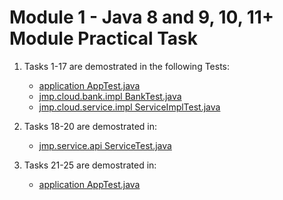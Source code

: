# Module 1 - Java 8 and 9, 10, 11+ Module Practical Task

 1. Tasks 1-17 are demostrated in the following Tests:
    * [application AppTest.java](https://github.com/pedroasd/java-program/blob/m01-java-8-9-10-11/application/src/test/java/com/pedro/application/AppTest.java)
    * [jmp.cloud.bank.impl BankTest.java](https://github.com/pedroasd/java-program/blob/m01-java-8-9-10-11/jmp.cloud.bank.impl/src/test/java/com/pedro/jmp/cloud/bank/impl/BankTest.java)
    * [jmp.cloud.service.impl ServiceImplTest.java](https://github.com/pedroasd/java-program/blob/m01-java-8-9-10-11/jmp.cloud.service.impl/src/test/java/com/pedro/jmp/cloud/service/impl/ServiceImplTest.java)
 
 2. Tasks 18-20 are demostrated in:
    * [jmp.service.api ServiceTest.java](https://github.com/pedroasd/java-program/blob/m01-java-8-9-10-11/jmp.service.api/src/test/java/com/pedro/jmp/service/api/ServiceTest.java)
    
 4. Tasks 21-25 are demostrated in:
    * [application AppTest.java](https://github.com/pedroasd/java-program/blob/m01-java-8-9-10-11/application/src/test/java/com/pedro/application/AppTest.java)
